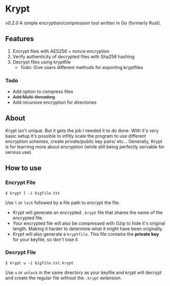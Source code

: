 # Krypt
*v0.2.0*
A simple encryption/compression tool written in Go (formerly Rust).

## Features
1. Encrypt files with AES256 + nonce encryption
2. Verify authenticity of decrypted files with Sha256 hashing
2. Decrypt files using kryptfile
    * Todo: Give users different methods for exporting kryptfiles

### Todo
* Add option to compress files
* <s>Add Multi-threading</s>
* Add recursive encryption for directories

## About 
Krypt isn't unique. But it gets the job I needed it to do done. With it's very basic setup it's possible to infitly scale the program to use different encryption schemes, create private/public key pairs/ etc...
Generally, Krypt is for learning more about encryption (while still being perfectly servable for serious use).

## How to use
### Encrypt File
`$ krypt l -i bigfile.txt`

Use `l` or `lock` followed by a file path to encrypt the file. 
* Krypt will generate an encrypted `.krypt` file that shares the name of the encrypted file.
* Your encrypted file will also be compressed with Gzip to hide it's original length. Making it harder to determine what it might have been originally.
* Krypt will also generate a `kryptfile`. This file contains the **private key** for your keyfile, so don't lose it.

### Decrypt File
`$ krypt u -i bigfile.txt.krypt`

Use `u` or `unlock` in the same directory as your keyfile and krypt will decrypt and create the regular file without the `.krypt` extension. 